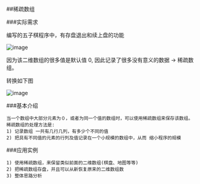 ##稀疏数组

###实际需求

编写的五子棋程序中，有存盘退出和续上盘的功能

![image](https://github.com/Tandoy/DataStructures-and-Algorithms/blob/master/DataStructures/images/%E7%A8%80%E7%96%8F%E6%95%B0%E7%BB%84%E5%AE%9E%E4%BE%8B.PNG)

因为该二维数组的很多值是默认值 0, 因此记录了很多没有意义的数据 -> 稀疏数组。

转换如下图

![image](https://github.com/Tandoy/DataStructures-and-Algorithms/blob/master/DataStructures/images/%E7%A8%80%E7%96%8F%E6%95%B0%E7%BB%84%E8%BD%AC%E6%8D%A2%E8%BF%87%E7%A8%8B.PNG)


###基本介绍

    当一个数组中大部分元素为０，或者为同一个值的数组时，可以使用稀疏数组来保存该数组。
    稀疏数组的处理方法是:
    1) 记录数组 一共有几行几列，有多少个不同的值
    2) 把具有不同值的元素的行列及值记录在一个小规模的数组中，从而 缩小程序的规模
    
###应用实例

    1) 使用稀疏数组，来保留类似前面的二维数组(棋盘、地图等等)
    2) 把稀疏数组存盘，并且可以从新恢复原来的二维数组数
    3) 整体思路分析
    
